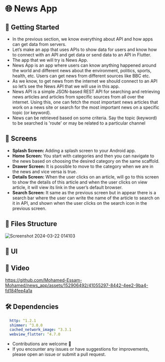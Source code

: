 # 🌐 News App




## 🚀 Getting Started

- In the previous section, we know everything about API and how apps can get data from servers.
- Let’s make an app that uses APIs to show data for users and know how to connect with an API and get data or send data to an API in Flutter.
-  The app that we will try is News App.
-  News App is an app where users can know anything happened around the world and different news about the environment, politics, sports, health, etc. Users can get news from different sources like BBC etc.
-  As we know, to get news from the internet we should connect to an API so let’s see the News API that we will use in this app.
-  News API is a simple JSON-based REST API for searching and retrieving news articles and articles from specific sources from all over the internet. Using this, one can fetch the most important news articles that work on a news site or search for the most important news on a specific topic (or keyword).
-   News can be retrieved based on some criteria. Say the topic (keyword) to be searched is 'route' or may be related to a particular channel
  
## 🤳 Screens

- **Splash Screen:** Adding a splash screen to your Android app. 
- **Home Screen:** You start with categories and then you can navigate to the news based on choosing the desired category on the same scaffold.
- **Drawer Screen:** It is possible to move to the category when we are in the news and vice versa is true.
- **Details Screen:** When the user clicks on an article, will go to this screen to show the details of this article and when the user clicks on view article, it will view its link in the user’s default browser.
- **Search Screen:** It same as the previous screen but in appear there is a search bar where the user can write the name of the article to search on it in API, and  shown when the user clicks on the search icon in the previous screen.





## 📁 Files Structure
![Screenshot 2024-03-22 014103](https://github.com/Mohamed-Essam-Mohamed/news_app/assets/152906492/454b1f16-2d33-42a1-a609-7899739d1465)



## 📱 UI



## 🎥 Video
https://github.com/Mohamed-Essam-Mohamed/news_app/assets/152906492/41055297-8442-4ee2-9ba4-fd184fee4a1a


## 🛠 Dependencies

```pubspec.yaml
  http: ^1.2.1
  shimmer: ^3.0.0
  cached_network_image: ^3.3.1
  webview_flutter: ^4.7.0
```


- Contributions are welcome 💜
- If you encounter any issues or have suggestions for improvements, please open an issue or submit a pull request.

